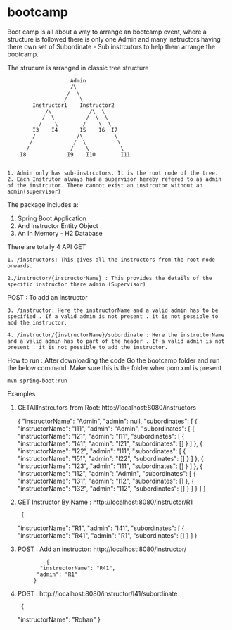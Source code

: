 # bootcamp
Boot camp is all about a way to arrange an bootcamp event, where a structure  is followed there is only one Admin and many instructors having there own set of Subordinate -  Sub instrcutors to help them arrange the bootcamp.


The strucure is arranged in classic tree structure
						
						Admin
						/\
					   /  \
	                  /    \
            Instructor1    Instructor2
				/\            /\  \         
			   /  \          /  \  \
	          /    \        /    \  \
		  	I3 	  I4       I5    I6  I7
			/             /\          \         
		   /             /  \          \
	      /             /    \          \  	
		I8             I9    I10        I11
		
		
	1. Admin only has sub-instrcutors. It is the root node of the tree.
	2. Each Instrutor always had a supervisor hereby refered to as admin of the instrcutor. There cannot exist an instrcutor without an admin(supervisor)
	

The package includes a: 
1. Spring Boot Application 
2. And Instructor Entity Object 
3. An In Memory - H2 Database

There are totally 4 API
GET

	1. /instructors: This gives all the instructors from the root node onwards.
	
	2./instructor/{instructorName} : This provides the details of the specific instructor there admin (Supervisor)
	 
POST : To add an Instructor

	3. /instructor: Here the instructorName and a valid admin has to be specified . If a valid admin is not present . it is not possible to add the instructor. 

	4. /instructor/{instructorName}/subordinate : Here the instructorName and a valid admin has to part of the header . If a valid admin is not present . it is not possible to add the instructor. 


How to run : 
After downloading the code Go the bootcamp folder and run the below command. Make sure this is the folder wher pom.xml is present
	
	mvn spring-boot:run


Examples 
1. GETAllInstrcutors from Root: http://localhost:8080/instructors

	{
    "instructorName": "Admin",
    "admin": null,
    "subordinates": [
        {
            "instructorName": "I11",
            "admin": "Admin",
            "subordinates": [
                {
                    "instructorName": "I21",
                    "admin": "I11",
                    "subordinates": [
                        {
                            "instructorName": "I41",
                            "admin": "I21",
                            "subordinates": []
                        }
                    ]
                },
                {
                    "instructorName": "I22",
                    "admin": "I11",
                    "subordinates": [
                        {
                            "instructorName": "I51",
                            "admin": "I22",
                            "subordinates": []
                        }
                    ]
                },
                {
                    "instructorName": "I23",
                    "admin": "I11",
                    "subordinates": []
                }
            ]
        },
        {
            "instructorName": "I12",
            "admin": "Admin",
            "subordinates": [
                {
                    "instructorName": "I31",
                    "admin": "I12",
                    "subordinates": []
                },
                {
                    "instructorName": "I32",
                    "admin": "I12",
                    "subordinates": []
                }
            ]
        }
    ]
}


2. GET Instructor By Name : http://localhost:8080/instructor/R1

		{
    "instructorName": "R1",
    "admin": "I41",
    "subordinates": [
           {
            "instructorName": "R41",
            "admin": "R1",
            "subordinates": []
           }
    		]
		 }
		 
3. POST : Add an instructor: http://localhost:8080/instructor/
		
				{
			  "instructorName": "R41",
	         "admin": "R1"
           	}	
           	
4. POST : http://localhost:8080/instructor/I41/subordinate

		{
    "instructorName": "Rohan"
		}

	